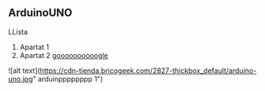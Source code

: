 ## ArduinoUNO
LLista
1. Apartat 1
2. Apartat 2
[goooooooooogle](https://www.google.com)

![alt text](https://cdn-tienda.bricogeek.com/2827-thickbox_default/arduino-uno.jpg" arduinpppppppp 1")
